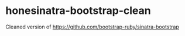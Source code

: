 honesinatra-bootstrap-clean
=======================

Cleaned version of https://github.com/bootstrap-ruby/sinatra-bootstrap

